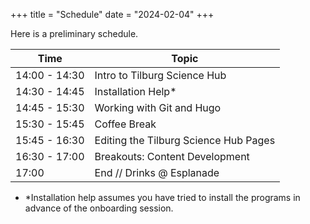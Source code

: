 +++
title = "Schedule"
date = "2024-02-04"
+++

Here is a preliminary schedule. 

| **Time**      | **Topic**                             |
|---------------|---------------------------------------|
| 14:00 - 14:30 | Intro to Tilburg Science Hub          |
| 14:30 - 14:45 | Installation Help*                    |
| 14:45 - 15:30 | Working with Git and Hugo             |
| 15:30 - 15:45 | Coffee Break                          |
| 15:45 - 16:30 | Editing the Tilburg Science Hub Pages |
| 16:30 - 17:00 | Breakouts: Content Development        |
| 17:00         | End // Drinks @ Esplanade             |

* *Installation help assumes you have tried to install the programs in advance of the onboarding session. 